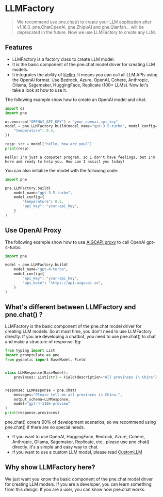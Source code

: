 # LLMFactory

> We recommend use pne.chat() to create your LLM application after v1.16.0. pne.ChatOpenAI, pne.ZhipuAI and pne.Qianfan... will be deprecated in the future. Now we use LLMFactory to create any LLM.

## Features

- LLMFactory is a factory class to create LLM model. 
- It is the basic component of the pne.chat model driver for creating LLM models.
- It integrates the ability of [litellm](https://github.com/BerriAI/litellm). It means you can call all LLM APIs using the OpenAI format. Use Bedrock, Azure, OpenAI, Cohere, Anthropic, Ollama, Sagemaker, HuggingFace, Replicate (100+ LLMs). Now let's take a look at how to use it.

The following example show how to create an OpenAI model and chat.


```python
import os
import pne

os.environ["OPENAI_API_KEY"] = "your_openai_api_key"
model = pne.LLMFactory.build(model_name="gpt-3.5-turbo", model_config={
    "temperature": 0.5,
})
```


```python
resp: str = model("hello, how are you?")
print(resp)
```

    Hello! I'm just a computer program, so I don't have feelings, but I'm here and ready to help you. How can I assist you today?
    

You can also initialize the model with the following code:


```python
import pne

pne.LLMFactory.build(
    model_name="gpt-3.5-turbo", 
    model_config={
        "temperature": 0.5,
        "api_key": "your-api_key",
    }
)
```

## Use OpenAI Proxy
The following example show how to use [AIGCAPI proxy](https://aigcapi.io/) to call OpenAI gpt-4-turbo.


```python
import pne

model = pne.LLMFactory.build(
    model_name="gpt-4-turbo", 
    model_config={
        "api_key": "your-api_key",
        "api_base": "https://api.aigcapi.io",
    }
)
```

## What's different between LLMFactory and pne.chat() ? 

LLMFactory is the basic component of the pne.chat model driver for creating LLM models. So at most time, you don't need to use LLMFactory directly. If you are developing a chatbot, you need to use pne.chat() to chat and make a structure of response. Eg:

```python
from typing import List
import promptulate as pne
from pydantic import BaseModel, Field


class LLMResponse(BaseModel):
    provinces: List[str] = Field(description="All provinces in China")


response: LLMResponse = pne.chat(
    messages="Please tell me all provinces in China.",
    output_schema=LLMResponse,
    model="gpt-4-1106-preview"
)
print(response.provinces)
```

pne.chat() covers 90% of development scenarios, so we recommend using pne.chat() if there are no special needs.

- If you want to use OpenAI, HuggingFace, Bedrock, Azure, Cohere, Anthropic, Ollama, Sagemaker, Replicate, etc., please use pne.chat() directly. It's a simple and easy way to chat.
- If you want to use a custom LLM model, please read [CustomLLM](https://undertone0809.github.io/promptulate/#/modules/llm/custom_llm?id=custom-llm)

## Why show LLMFactory here?

We just want you know the basic component of the pne.chat model driver for creating LLM models. If you are a developer, you can learn something from this design. If you are a user, you can know how pne.chat works.
